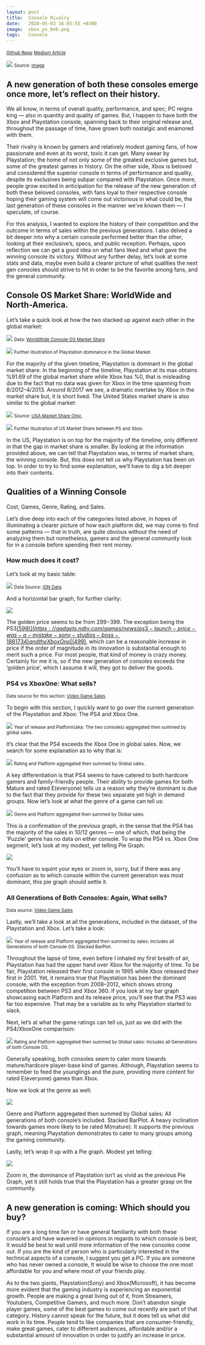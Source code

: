 ```yaml
---
layout: post
title:  Console Rivalry
date:   2020-05-03 16:05:55 +0300
image:  xbox_ps_bnb.png
tags:   Console
---
```

<small>[Github Repo](https://github.com/Yonipineda/Console-Analysis-Project)</small>
<small>[Medium Article](https://medium.com/@yonipineda1010/xbox-and-playstation-rivalry-throughout-time-5633470d85fc)</small>

![]({{site.baseurl}}/img/console/Xbox_vs_PS.png)
<small>Source: [Image](https://www.trustedreviews.com/news/ps5-vs-xbox-2-3697353)</small>

## A new generation of both these consoles emerge once more, let’s reflect on their history.

We all know, in terms of overall quality, performance, and spec; PC reigns king — also in quantity and quality of games.
But, I happen to have both the Xbox and Playstation console, spanning back to their original release and, throughout the passage of time, have grown both nostalgic and enamored with them.

Their rivalry is known by gamers and relatively modest gaming fans, of how passionate and even at its worst, toxic it can get. Many swear by Playstation; the home of not only some of the greatest exclusive games but, some of the greatest games in history. On the other side, Xbox is beloved and considered the superior console in terms of performance and quality, despite its exclusives being subpar compared with Playstation. Once more, people grow excited in anticipation for the release of the new generation of both these beloved consoles, with fans loyal to their respective console hoping their gaming system will come out victorious in what could be, the last generation of these consoles in the manner we’ve known them — I speculate, of course.

For this analysis, I wanted to explore the history of their competition and the outcome in terms of sales within the previous generations. I also delved a bit deeper into why a certain console performed better than the other, looking at their exclusive’s, specs, and public reception. Perhaps, upon reflection we can get a good idea on what fans liked and what gave the winning console its victory.
Without any further delay, let’s look at some stats and data, maybe even build a clearer picture of what qualities the next gen consoles should strive to hit in order to be the favorite among fans, and the general community.

## Console OS Market Share: WorldWide and North-America.

Let’s take a quick look at how the two stacked up against each other in the global market:

![]({{site.baseurl}}/img/console/stonks_global.png)
<small>Data: [WorldWide Console OS Market Share](https://gs.statcounter.com/os-market-share/console/worldwide/#monthly-201208-201912)</small>

![]({{site.baseurl}}/img/console/stonks_global2.png)
<small>Further illustration of Playstation dominance in the Global Market.</small>

For the majority of the given timeline, Playstation is dominant in the global market share. In the beginning of the timeline, Playstation at its max obtains %91.69 of the global market share while Xbox has %0, that is misleading due to the fact that no data was given for Xbox in the time spanning from 8/2012–4/2013. Around 8/2017 we see, a dramatic overtake by Xbox in the market share but, it is short lived. The United States market share is also similar to the global market:

![]({{site.baseurl}}/img/console/stonks_america.png)
<small>Source: [USA Market Share Only.](https://gs.statcounter.com/os-market-share/console/united-states-of-america/#monthly-201208-201912)</small>

![]({{site.baseurl}}/img/console/stonks_america2.png)
<small>Further illustration of US Market Share between PS and Xbox.</small>

In the US, Playstation is on top for the majority of the timeline, only different in that the gap in market share is smaller.
By looking at the information provided above, we can tell that Playstation was, in terms of market share, the winning console. But, this does not tell us why Playstation has been on top. In order to try to find some explanation, we’ll have to dig a bit deeper into their contents.

## Qualities of a Winning Console
<medium>Cost, Games, Genre, Rating, and Sales.</medium>

Let’s dive deep into each of the categories listed above, in hopes of illuminating a clearer picture of how each platform did, we may come to find some patterns — that in truth, are quite obvious without the need of analyzing them but nonetheless, gamers and the general community look for in a console before spending their rent money.

### How much does it cost?

Let’s look at my basic table:

![]({{site.baseurl}}/img/console/console_price.png)
<small>Data Source: [IGN Data](https://www.ign.com/articles/2016/10/04/comparing-the-price-of-every-game-console-with-inflation).</small>

And a horizontal bar graph, for further clarity:

![]({{site.baseurl}}/img/console/hor_bar_price.png)

The golden price seems to be from $299-$399. The exception being the PS3[($599)](https://gadgets.ndtv.com/games/news/ps3-launch-price-was-a-mistake-sony-studios-boss-1881734) and the Xbox One[($499)](https://www.newsweek.com/xbox-series-x-news-price-specs-console-1477105), which can be a reasonable increase in price if the order of magnitude in its innovation is substantial enough to merit such a price. For most people, that kind of money is crazy money. Certainly for me it is, so if the new generation of consoles exceeds the ‘golden price’, which I assume it will, they got to deliver the goods.

### PS4 vs XboxOne: What sells?
<small>Data source for this section: [Video Game Sales](https://www.kaggle.com/rush4ratio/video-game-sales-with-ratings)</small>

To begin with this section, I quickly want to go over the current generation of the Playstation and Xbox: The PS4 and Xbox One.

![]({{site.baseurl}}/img/console/xb1_vs_ps4.png)
<small>Year of release and Platform(aka: The two consoles) aggregated then summed by global sales.</small>

It’s clear that the PS4 exceeds the Xbox One in global sales. Now, we search for some explanation as to why that is:

![]({{site.baseurl}}/img/console/xb1_vs_ps4_2.png)
<small>Rating and Platform aggregated then summed by Global sales.</small>

A key differentiation is that PS4 seems to have catered to both hardcore gamers and family-friendly people. Their ability to provide games for both Mature and rated E(everyone) tells us a reason why they’re dominant is due to the fact that they provide for these two separate yet high in demand groups.
Now let’s look at what the genre of a game can tell us:

![]({{site.baseurl}}/img/console/per_game_xb1_ps4.png)
<small>Genre and Platform aggregated then summed by Global sales.</small>

This is a confirmation of the previous graph, in the sense that the PS4 has the majority of the sales in 10/12 genres — one of which, that being the ‘Puzzle’ genre has no data on either console.
To wrap the PS4 vs. Xbox One segment, let’s look at my modest, yet telling Pie Graph:

![]({{site.baseurl}}/img/console/pie_chart_1.png)

You’ll have to squint your eyes or zoom in, sorry, but if there was any confusion as to which console within the current generation was most dominant, this pie graph should settle it.

### All Generations of Both Consoles: Again, What sells?
<small>Data source: [Video Game Sales](https://www.kaggle.com/rush4ratio/video-game-sales-with-ratings)</small>

Lastly, we’ll take a look at all the generations, included in the dataset, of the Playstation and Xbox. Let’s take a look:

![]({{site.baseurl}}/img/console/colorful_bar.png)
<small>Year of release and Platform aggregated then summed by sales: Includes all Generations of both Console OS. Stacked BarPlot.</small>

Throughout the lapse of time, even before I inhaled my first breath of air, Playstation has had the upper hand over Xbox for the majority of time. To be fair, Playstation released their first console in 1995 while Xbox released their first in 2001. Yet, it remains true that Playstation has been the dominant console, with the exception from 2008–2012, which shows strong competition between PS3 and Xbox 360. If you look at my bar graph showcasing each Platform and its release price, you’ll see that the PS3 was far too expensive. That may be a variable as to why Playstation started to slack.

Next, let’s at what the game ratings can tell us, just as we did with the PS4/XboxOne comparison:

![]({{site.baseurl}}/img/console/colorful_bar2.png)
<small>Rating and Platform aggregated then summed by Global sales: Includes all Generations of both Console OS.</small>

Generally speaking, both consoles seem to cater more towards mature/hardcore player-base kind of games. Although, Playstation seems to remember to feed the younglings and the pure, providing more content for rated E(everyone) games than Xbox.

Now we look at the genre as well:

![]({{site.baseurl}}/img/console/colorful_bar3.png)

Genre and Platform aggregated then summed by Global sales: All generations of both console’s included. Stacked BarPlot.
A heavy inclination towards games more likely to be rated M(mature). It supports the previous graph, meaning Playstation demonstrates to cater to many groups among the gaming community.

Lastly, let’s wrap it up with a Pie graph. Modest yet telling:

![]({{site.baseurl}}/img/console/pie_chart2.png)

Zoom in, the dominance of Playstation isn’t as vivid as the previous Pie Graph, yet it still holds true that the Playstation has a greater grasp on the community.

## A new generation is coming: Which should you buy?
If you are a long time fan or have general familiarity with both these console’s and have wavered in opinions in regards to which console is best, It would be best to wait until more information of the new consoles come out. If you are the kind of person who is particularly interested in the technical aspects of a console, I suggest you get a PC. If you are someone who has never owned a console, It would be wise to choose the one most affordable for you and where most of your friends play.

As to the two giants, Playstation(Sony) and Xbox(Microsoft), it has become more evident that the gaming industry is experiencing an exponential growth. People are making a great living out of it, from Streamers, Youtubers, Competitive Gamers, and much more. Don’t abandon single player games, some of the best games to come out recently are part of that category. History cannot speak for the future, but it does tell us what did work in its time. People tend to like companies that are consumer-friendly, make great games, cater to different audiences, affordable and/or a substantial amount of innovation in order to justify an increase in price.
